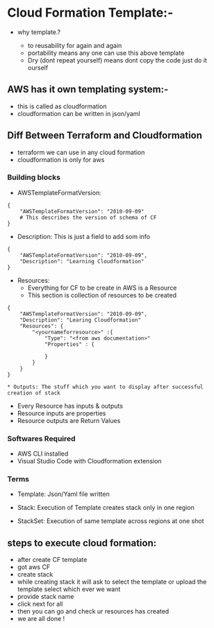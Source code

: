 # Cloud Formation Template:-

* why template.?

  * to reusability for again and again
  *  portability means any one can use this above template
   * Dry (dont repeat yourself) means dont copy the code just do it ourself

 ## AWS has it own templating system:-
 * this is called as cloudformation
 * cloudformation can be written in json/yaml 


 ## Diff Between Terraform and Cloudformation 
 * terraform we can use in any cloud formation
 * cloudformation is only for aws   


### Building blocks
* AWSTemplateFormatVersion: 
```
{
    "AWSTemplateFormatVersion": "2010-09-09"
    # This describes the version of schema of CF
}
```
* Description: This is just a field to add som  info
```
{
    "AWSTemplateFormatVersion": "2010-09-09",
    "Description": "Learning Cloudformation"
}
```
* Resources: 
    * Everything for CF to be create in AWS is a Resource
    * This section is collection of resources to be created
```
{
    "AWSTemplateFormatVersion": "2010-09-09",
    "Description": "Learing Cloudformation"
    "Resources": {
        "<yournameforresource>" :{
            "Type": "<from aws documentation>"
            "Properties" : {

            }
        }
    }
}

* Outputs: The stuff which you want to display after successful creation of stack
```

* Every Resource has inputs & outputs
* Resource inputs are properties
* Resource outputs are Return Values

### Softwares Required
* AWS CLI installed
* Visual Studio Code with Cloudformation extension


### Terms
* Template: Json/Yaml file written
* Stack: Execution of Template creates stack only in one region

* StackSet: Execution of same template across regions at one shot

## steps to execute cloud formation:
* after create CF template
* got aws CF
* create stack 
* while creating stack it will ask to select the template or upload the template
select which ever we want 
* provide stack name
* click next for all
* then you can go and check ur resources has created
* we are all done !
